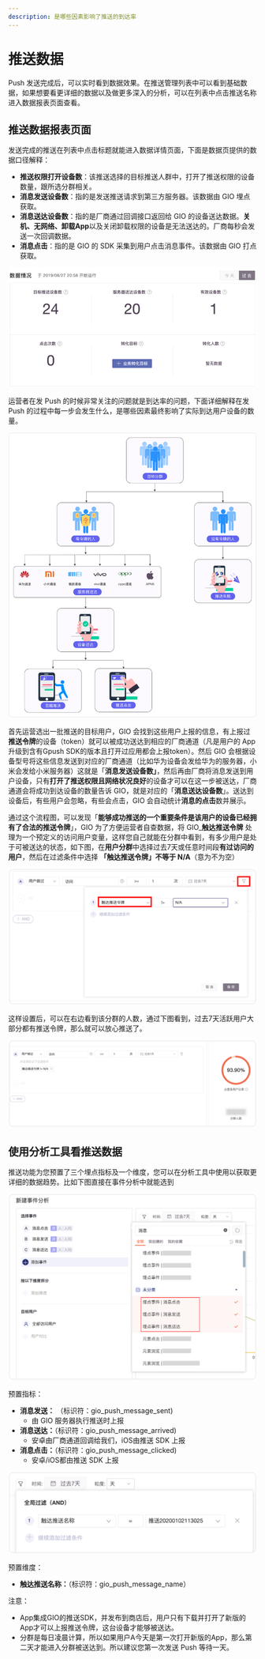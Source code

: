 ```yaml
---
description: 是哪些因素影响了推送的到达率
---
```


# 推送数据

Push 发送完成后，可以实时看到数据效果。在推送管理列表中可以看到基础数据，如果想要看更详细的数据以及做更多深入的分析，可以在列表中点击推送名称进入数据报表页面查看。

## 推送数据报表页面

发送完成的推送在列表中点击标题就能进入数据详情页面，下面是数据页提供的数据口径解释：

* **推送权限打开设备数**：该推送选择的目标推送人群中，打开了推送权限的设备数量，跟所选分群相关。
* **消息发送设备数**：指的是发送推送请求到第三方服务器。该数据由 GIO 埋点获取。
* **消息送达设备数**：指的是厂商通过回调接口返回给 GIO 的设备送达数据。**关机、无网络、卸载App**以及关闭卸载权限的设备是无法送达的。厂商每秒会发送一次回调数据。
* **消息点击**：指的是 GIO 的 SDK 采集到用户点击消息事件。该数据由 GIO 打点获取。

![](../../.gitbook/assets/image%20%2814%29.png)

运营者在发 Push 的时候非常关注的问题就是到达率的问题，下面详细解释在发 Push 的过程中每一步会发生什么，是哪些因素最终影响了实际到达用户设备的数量。

![](../../.gitbook/assets/liu-cheng-tu-xin.png)

首先运营选出一批推送的目标用户，GIO 会找到这些用户上报的信息，有上报过**推送令牌**的设备（token）就可以被成功送达到相应的厂商通道（凡是用户的 App 升级到含有Gpush SDK的版本且打开过应用都会上报token）。然后 GIO 会根据设备型号将这些信息发送到对应的厂商通道（比如华为设备会发给华为的服务器，小米会发给小米服务器）这就是「**消息发送设备数」**，然后再由厂商将消息发送到用户设备，只有**打开了推送权限且网络状况良好**的设备才可以在这一步被送达，厂商通道会将成功到达设备的数量告诉 GIO，就是对应的「**消息送达设备数**」。送达到设备后，有些用户会忽略，有些会点击，GIO 会自动统计**消息的点击**数并展示。

通过这个流程图，可以发现「**能够成功推送的一个重要条件是该用户的设备已经拥有了合法的推送令牌**」，GIO 为了方便运营者自查数据，将 GIO\_**触达推送令牌** 处理为一个预定义的访问用户变量，这样您自己就能在分群中看到，有多少用户是处于可被送达的状态，如下图，在**用户分群**中选择过去7天或任意时间段**有过访问的用户**，然后在过滤条件中选择 **「触达推送令牌」不等于  N/A**（意为不为空）

![](../../.gitbook/assets/p3.png)

这样设置后，可以在右边看到该分群的人数，通过下图看到，过去7天活跃用户大部分都有推送令牌，那么就可以放心推送了。

![](../../.gitbook/assets/p4.png)

## 使用分析工具看推送数据

推送功能为您预置了三个埋点指标及一个维度，您可以在分析工具中使用以获取更详细的数据趋势。比如下图直接在事件分析中就能选到

![](../../.gitbook/assets/p1.png)

预置指标：

* **消息发送：** （标识符：gio\_push\_message\_sent\)     
  * 由 GIO 服务器执行推送时上报
* **消息送达：**（标识符：gio\_push\_message\_arrived\)  
  * 安卓由厂商通道回调给我们，iOS由推送 SDK 上报
* **消息点击：**（标识符：gio\_push\_message\_clicked\)  
  * 安卓/iOS都由推送 SDK 上报

![](../../.gitbook/assets/p2.png)

预置维度：

* **触达推送名称：**（标识符：gio\_push\_message\_name）

注意：

* App集成GIO的推送SDK，并发布到商店后，用户只有下载并打开了新版的App才可以上报推送令牌，这台设备才能够被送达。
* 分群是每日凌晨计算，所以如果用户A今天是第一次打开新版的App，那么第二天才能进入分群被送达到。所以建议您第一次发送 Push 等待一天。

